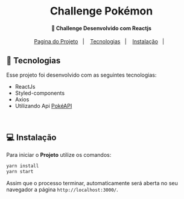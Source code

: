 <h1 align="center">
    Challenge Pokémon
</h1>

<h4 align="center">
  🚀 Challenge Desenvolvido com Reactjs
</h4>

<p align="center">
  <a href="https://react-pokemon-topaz.vercel.app/">Pagina do Projeto</a>&nbsp;&nbsp;&nbsp;|&nbsp;&nbsp;&nbsp;
  <a href="#rocket-tecnologias">Tecnologias</a>&nbsp;&nbsp;&nbsp;|&nbsp;&nbsp;&nbsp;
  <a href="#-instalação">Instalação</a>&nbsp;&nbsp;&nbsp;|&nbsp;&nbsp;&nbsp;
  
</p>

## :rocket: Tecnologias

Esse projeto foi desenvolvido com as seguintes tecnologias:

- ReactJs
- Styled-components
- Axios 
- Utilizando Api [PokéAPI](https://pokeapi.co/)

<br>

## 💻 Instalação

Para iniciar o **Projeto** utilize os comandos:

```bash
yarn install
yarn start
```

Assim que o processo terminar, automaticamente será aberta no seu navegador a página `http://localhost:3000/`.
